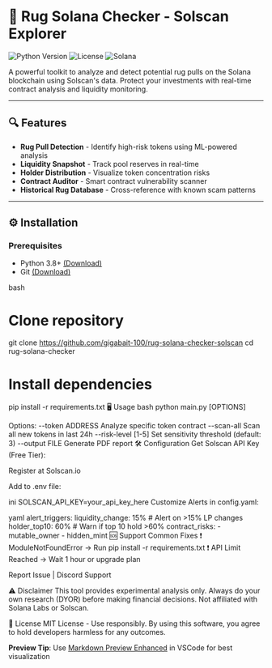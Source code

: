 # 🚀 Rug Solana Checker - Solscan Explorer

![Python Version](https://img.shields.io/badge/python-3.8%2B-blue)
![License](https://img.shields.io/badge/license-MIT-green)
![Solana](https://img.shields.io/badge/Network-Solana-purple)

A powerful toolkit to analyze and detect potential rug pulls on the Solana blockchain using Solscan's data. Protect your investments with real-time contract analysis and liquidity monitoring.

---

## 🔍 Features
- **Rug Pull Detection** - Identify high-risk tokens using ML-powered analysis
- **Liquidity Snapshot** - Track pool reserves in real-time
- **Holder Distribution** - Visualize token concentration risks
- **Contract Auditor** - Smart contract vulnerability scanner
- **Historical Rug Database** - Cross-reference with known scam patterns

---

## ⚙️ Installation

### Prerequisites
- Python 3.8+ [(Download)](https://www.python.org/downloads/)
- Git [(Download)](https://git-scm.com/)

bash
# Clone repository
git clone https://github.com/gigabait-100/rug-solana-checker-solscan
cd rug-solana-checker

# Install dependencies
pip install -r requirements.txt
🖥️ Usage
bash
python main.py [OPTIONS]

Options:
  --token ADDRESS      Analyze specific token contract
  --scan-all           Scan all new tokens in last 24h
  --risk-level [1-5]   Set sensitivity threshold (default: 3)
  --output FILE        Generate PDF report
🛠️ Configuration
Get Solscan API Key (Free Tier):

Register at Solscan.io

Add to .env file:

ini
SOLSCAN_API_KEY=your_api_key_here
Customize Alerts in config.yaml:

yaml
alert_triggers:
  liquidity_change: 15%  # Alert on >15% LP changes
  holder_top10: 60%      # Warn if top 10 hold >60%
  contract_risks:
    - mutable_owner
    - hidden_mint
🆘 Support
Common Fixes
❗ ModuleNotFoundError → Run pip install -r requirements.txt
❗ API Limit Reached → Wait 1 hour or upgrade plan

Report Issue |
Discord Support

⚠️ Disclaimer
This tool provides experimental analysis only. Always do your own research (DYOR) before making financial decisions. Not affiliated with Solana Labs or Solscan.

📜 License
MIT License - Use responsibly. By using this software, you agree to hold developers harmless for any outcomes.


**Preview Tip**: Use [Markdown Preview Enhanced](https://shd101wyy.github.io/markdown-preview-enhanced/) in VSCode for best visualization
